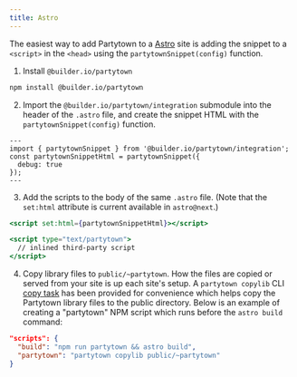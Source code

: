 ```yaml
---
title: Astro
---
```


The easiest way to add Partytown to a [Astro](https://astro.build/) site is adding the snippet to a `<script>` in the `<head>` using the `partytownSnippet(config)` function.

1. Install `@builder.io/partytown`

```bash
npm install @builder.io/partytown
```

2. Import the `@builder.io/partytown/integration` submodule into the header of the `.astro` file, and create the snippet HTML with the `partytownSnippet(config)` function.

```tsx
---
import { partytownSnippet } from '@builder.io/partytown/integration';
const partytownSnippetHtml = partytownSnippet({
  debug: true
});
---
```

3. Add the scripts to the body of the same `.astro` file. (Note that the `set:html` attribute is current available in `astro@next`.)

```jsx
<script set:html={partytownSnippetHtml}></script>

<script type="text/partytown">
  // inlined third-party script
</script>
```

4. Copy library files to `public/~partytown`. How the files are copied or served from your site is up each site's setup. A `partytown copylib` CLI [copy task](/copy-library-files) has been provided for convenience which helps copy the Partytown library files to the public directory. Below is an example of creating a "partytown" NPM script which runs before the `astro build` command:

```json
"scripts": {
  "build": "npm run partytown && astro build",
  "partytown": "partytown copylib public/~partytown"
}
```
